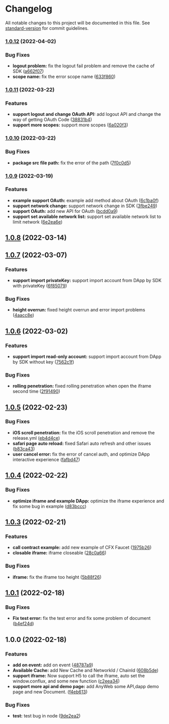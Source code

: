 # Changelog

All notable changes to this project will be documented in this file. See [standard-version](https://github.com/conventional-changelog/standard-version) for commit guidelines.

### [1.0.12](https://github.com/IdeaLightLabs/AnyWeb-JS-SDK/compare/v1.0.11...v1.0.12) (2022-04-02)


### Bug Fixes

* **logout problem:** fix the logout fail problem and remove the cache of SDK ([a662f07](https://github.com/IdeaLightLabs/AnyWeb-JS-SDK/commit/a662f0735ac45331c7da0151bbf4537fe2921145))
* **scope name:** fix the error scope name ([633f860](https://github.com/IdeaLightLabs/AnyWeb-JS-SDK/commit/633f86043b7c4c843c26af252f5939367fd4642b))

### [1.0.11](https://github.com/IdeaLightLabs/AnyWeb-JS-SDK/compare/v1.0.10...v1.0.11) (2022-03-22)


### Features

* **support logout and change OAuth API:** add logout API and change the way of getting OAuth Code ([38831b4](https://github.com/IdeaLightLabs/AnyWeb-JS-SDK/commit/38831b4dbed1196297589a9adeb9271ef610bf80))
* **support more scopes:** support more scopes ([6a020f3](https://github.com/IdeaLightLabs/AnyWeb-JS-SDK/commit/6a020f31f9bb95bf57a918bc857be786b4d1bc38))

### [1.0.10](https://github.com/IdeaLightLabs/AnyWeb-JS-SDK/compare/v1.0.9...v1.0.10) (2022-03-22)


### Bug Fixes

* **package src file path:** fix the error of the path ([7f0c0d5](https://github.com/IdeaLightLabs/AnyWeb-JS-SDK/commit/7f0c0d5c46f839227a2db5b76b138fe12bab2dc2))

### [1.0.9](https://github.com/IdeaLightLabs/AnyWeb-JS-SDK/compare/v1.0.8...v1.0.9) (2022-03-19)


### Features

* **example support OAuth:** example add method about OAuth ([6c1ba0f](https://github.com/IdeaLightLabs/AnyWeb-JS-SDK/commit/6c1ba0f09abff76ad94e9b13726ff117adc52a82))
* **support network change:** support network change in SDK ([3fbe249](https://github.com/IdeaLightLabs/AnyWeb-JS-SDK/commit/3fbe249829abc3673f258a4978db5878ece6d35c))
* **support OAuth:** add new API for OAuth ([bcdd0a9](https://github.com/IdeaLightLabs/AnyWeb-JS-SDK/commit/bcdd0a9add7d87f98d8bb5f764be08234ad3a29a))
* **support set available network list:** support set available network list to limit network ([6e2ea6e](https://github.com/IdeaLightLabs/AnyWeb-JS-SDK/commit/6e2ea6e84527b7c5414e3c29dec641ee2cff274e))

## [1.0.8](https://github.com/IdeaLightLabs/AnyWeb-JS-SDK/compare/v1.0.7...v1.0.8) (2022-03-14)

## [1.0.7](https://github.com/IdeaLightLabs/AnyWeb-JS-SDK/compare/v1.0.6...v1.0.7) (2022-03-07)


### Features

* **support import privateKey:** support import account from DApp by SDK with privateKey ([6f85079](https://github.com/IdeaLightLabs/AnyWeb-JS-SDK/commit/6f85079a1597d669d2cecc89889be5f69e4e7d1c))


### Bug Fixes

* **height overrun:**  fixed height overrun and error import problems ([4aacc8e](https://github.com/IdeaLightLabs/AnyWeb-JS-SDK/commit/4aacc8ee7be7f02d29345ee7a97ac48ff83dbdd8))

## [1.0.6](https://github.com/IdeaLightLabs/AnyWeb-JS-SDK/compare/v1.0.5...v1.0.6) (2022-03-02)


### Features

* **support import read-only account:** support import account from DApp by SDK without key ([7562c1f](https://github.com/IdeaLightLabs/AnyWeb-JS-SDK/commit/7562c1f03a7494022acc419389713de0ae93a710))


### Bug Fixes

* **rolling penetration:** fixed rolling penetration when open the iframe second time ([2f91490](https://github.com/IdeaLightLabs/AnyWeb-JS-SDK/commit/2f91490306420238ae006d7f1393b850f06ccc8a))

## [1.0.5](https://github.com/IdeaLightLabs/AnyWeb-JS-SDK/compare/v1.0.4...v1.0.5) (2022-02-23)


### Bug Fixes

* **iOS scroll penetration:** fix the iOS scroll penetration and remove the release.yml ([eb4d4ce](https://github.com/IdeaLightLabs/AnyWeb-JS-SDK/commit/eb4d4ce538543df97fd8064b1b2043688091ffb9))
* **safari page auto reload:** fixed Safari auto refresh and other issues ([b83ca43](https://github.com/IdeaLightLabs/AnyWeb-JS-SDK/commit/b83ca4351684edaac8d13ca79afab6455b4a1ca5))
* **user cancel error:** fix the error of cancel auth, and optimize DApp interactive experience ([fafbd47](https://github.com/IdeaLightLabs/AnyWeb-JS-SDK/commit/fafbd47e8c8ea8e4463f7149abfe627fb8127c21))

## [1.0.4](https://github.com/IdeaLightLabs/AnyWeb-JS-SDK/compare/v1.0.3...v1.0.4) (2022-02-22)


### Bug Fixes

* **optimize iframe and example DApp:** optimize the iframe experience and fix some bug in example ([d83bccc](https://github.com/IdeaLightLabs/AnyWeb-JS-SDK/commit/d83bcccdf556f492ee397a6eb7fa2c1d1c0c5b57))

## [1.0.3](https://github.com/IdeaLightLabs/AnyWeb-JS-SDK/compare/v1.0.2...v1.0.3) (2022-02-21)

### Features

* **call contract example:** add new example of CFX Faucet ([1975b26](https://github.com/IdeaLightLabs/AnyWeb-JS-SDK/commit/1975b26ed9841e6f55a9946d038c35bac7c0fa3d))
* **closable iframe:** iframe closeable ([28c0a66](https://github.com/IdeaLightLabs/AnyWeb-JS-SDK/commit/28c0a6696a7e056e6b6e15a9e69fb413bf62c69e))


### Bug Fixes

* **iframe:** fix the iframe too height ([5b88f26](https://github.com/IdeaLightLabs/AnyWeb-JS-SDK/commit/5b88f26b228c5d6f9d87f8a8847ca74481e3afd4))

## [1.0.1](https://github.com/IdeaLightLabs/AnyWeb-JS-SDK/compare/v1.0.0...v1.0.1) (2022-02-18)


### Bug Fixes

* **Fix test error:** fix the test error and fix some problem of document ([b4ef24d](https://github.com/IdeaLightLabs/AnyWeb-JS-SDK/commit/b4ef24dcb052c719692ca0578cd136a350621060))

## 1.0.0 (2022-02-18)


### Features

* **add on event:** add on event ([48787a9](https://github.com/AnyWeb/anyweb-js-sdk/commit/48787a956559bb430f07c5330400464649b17205))
* **Available Cache:** add New Cache and NetworkId / ChainId ([608b5de](https://github.com/AnyWeb/anyweb-js-sdk/commit/608b5deff642b7f9c0f57ab147cf71fd02508e69))
* **support iframe:** Now support H5 to call the iframe, auto set the window.conflux, and some new function ([c2eea34](https://github.com/AnyWeb/anyweb-js-sdk/commit/c2eea346bdea9d7f189478eb00cdc7f58ce03319))
* **support more api and demo page:** add AnyWeb some API,dapp demo page and new Document. ([f4eb613](https://github.com/AnyWeb/anyweb-js-sdk/commit/f4eb61319aa0e3280c9aaedd9e14068a5dd80700))


### Bug Fixes

* **test:** test bug in node ([9de2ea2](https://github.com/AnyWeb/anyweb-js-sdk/commit/9de2ea283946a4edb48f874c9c91531f8a97e7c6))
